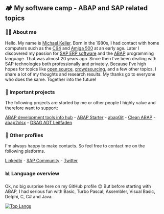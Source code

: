 ## 🏕️ My software camp - ABAP and SAP related topics

### :raising_hand_man: About me

Hello. My name is [Michael Keller](https://www.linkedin.com/in/michael-keller-abap-developer/). Born in the 1980s, I had contact with home computers such as the [C64](https://en.wikipedia.org/wiki/Commodore_64) and [Amiga 500](https://en.wikipedia.org/wiki/Amiga_500) at an early age. Later I discovered my passion for [SAP ERP software](https://en.wikipedia.org/wiki/SAP) and the [ABAP](https://en.wikipedia.org/wiki/ABAP) programming language. That was almost 20 years ago. Since then I've been dealing with SAP technologies both professionally and privately. Because I've high hopes for topics like [open source](https://en.wikipedia.org/wiki/Open_source), [crowdsourcing](https://en.wikipedia.org/wiki/Crowdsourcing), and a few other topics, I share a lot of my thoughts and research results. My thanks go to everyone who does the same. Together into the future!

### :pushpin: Important projects 

The following projects are started by me or other people I highly value and therefore want to support:

[ABAP development tools info hub](https://github.com/Keller-Michael/Eclipse_ADT_info_hub) - [ABAP Starter](https://github.com/Keller-Michael/ABAP_starter) - [abapGit](https://github.com/abapGit/abapGit) - [Clean ABAP](https://github.com/SAP/styleguides/blob/main/clean-abap/CleanABAP.md) - [abap2xlsx](https://github.com/abap2xlsx/abap2xlsx) - [DSAG ADT Leitfaden](https://1dsag.github.io/ADT-Leitfaden/)

### :link: Other profiles

I'm always happy to make contacts. So feel free to contact me on the following platforms.

[LinkedIn](https://www.linkedin.com/in/michael-keller-abap-developer/) - [SAP Community](https://people.sap.com/keller.m) - [Twitter](https://twitter.com/I_heart_ABAP)

### :bar_chart: Language overview

Ok, no big surprise here on my GitHub profile :wink: But before starting with ABAP, I had serious fun with Basic, Turbo Pascal, Assembler, Visual Basic, Delphi, C, C# and Java.

[![Top Langs](https://github-readme-stats.vercel.app/api/top-langs/?username=Keller-Michael&layout=compact)](https://github.com/anuraghazra/github-readme-stats)
